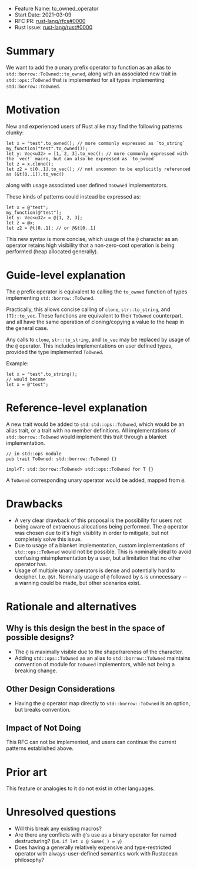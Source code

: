 - Feature Name: to_owned_operator
- Start Date: 2021-03-09
- RFC PR: [rust-lang/rfcs#0000](https://github.com/rust-lang/rfcs/pull/0000)
- Rust Issue: [rust-lang/rust#0000](https://github.com/rust-lang/rust/issues/0000)

# Summary
[summary]: #summary

We want to add the `@` unary prefix operator to function as an alias to `std::borrow::ToOwned::to_owned`, along with an associated new trait in `std::ops::ToOwned` that is implemented for all types implementing `std::borrow::ToOwned`.

# Motivation
[motivation]: #motivation

New and experienced users of Rust alike may find the following patterns clunky:
```
let x = "test".to_owned(); // more commonly expressed as `to_string`
my_function("test".to_owned());
let y: Vec<u32> = [1, 2, 3].to_vec(); // more commonly expressed with the `vec!` macro, but can also be expressed as `to_owned`
let z = x.clone();
let z2 = t[0..1].to_vec(); // not uncommon to be explicitly referenced as (&t[0..1]).to_vec()
```
along with usage associated user defined `ToOwned` implementators.

These kinds of patterns could instead be expressed as:
```
let x = @"test";
my_function(@"test");
let y: Vec<u32> = @[1, 2, 3];
let z = @x;
let z2 = @t[0..1]; // or @&t[0..1]
```
This new syntax is more concise, which usage of the `@` character as an operator retains high visibility that a non-zero-cost operation is being performed (heap allocated generally).

# Guide-level explanation
[guide-level-explanation]: #guide-level-explanation

The `@` prefix operator is equivalent to calling the `to_owned` function of types implementing `std::borrow::ToOwned`.

Practically, this allows concise calling of `clone`, `str::to_string`, and `[T]::to_vec`. These functions are equivalent to their `ToOwned` counterpart, and all have the same operation of cloning/copying a value to the heap in the general case.

Any calls to `clone`, `str::to_string`, and `to_vec` may be replaced by usage of the `@` operator. This includes implementations on user defined types, provided the type implemented `ToOwned`.

Example:
```
let x = "test".to_string();
// would become
let x = @"test";
```

# Reference-level explanation
[reference-level-explanation]: #reference-level-explanation

A new trait would be added to `std`: `std::ops::ToOwned`, which would be an alias trait, or a trait with no member definitions. All implementations of `std::borrow::ToOwned` would implement this trait through a blanket implementation.
```
// in std::ops module
pub trait ToOwned: std::borrow::ToOwned {}

impl<T: std::borrow::ToOwned> std::ops::ToOwned for T {}
```

A `ToOwned` corresponding unary operator would be added, mapped from `@`.

# Drawbacks
[drawbacks]: #drawbacks

* A very clear drawback of this proposal is the possibility for users not being aware of extraenous allocations being performed. The `@` operator was chosen due to it's high visiblity in order to mitigate, but not completely solve this issue.
* Due to usage of a blanket implementation, custom implementations of `std::ops::ToOwned` would not be possible. This is nominally ideal to avoid confusing misimplementation by a user, but a limitation that no other operator has.
* Usage of multiple unary operators is dense and potentially hard to decipher. I.e. `@&t`. Nominally usage of `@` followed by `&` is unnecessary -- a warning could be made, but other scenarios exist.

# Rationale and alternatives
[rationale-and-alternatives]: #rationale-and-alternatives

## Why is this design the best in the space of possible designs?
* The `@` is maximally visible due to the shape/rareness of the character.
* Adding `std::ops::ToOwned` as an alias to `std::borrow::ToOwned` maintains convention of module for `ToOwned` implementors, while not being a breaking change.

## Other Design Considerations
* Having the `@` operator map directly to `std::borrow::ToOwned` is an option, but breaks convention.

## Impact of Not Doing
This RFC can not be implemented, and users can continue the current patterns established above.

# Prior art
[prior-art]: #prior-art

This feature or analogies to it do not exist in other languages.

# Unresolved questions
[unresolved-questions]: #unresolved-questions

* Will this break any existing macros?
* Are there any conflicts with `@`'s use as a binary operator for named destructuring? (i.e. `if let x @ Some(_) = y`)
* Does having a generally relatively expensive and type-restricted operator with always-user-defined semantics work with Rustacean philosophy?
